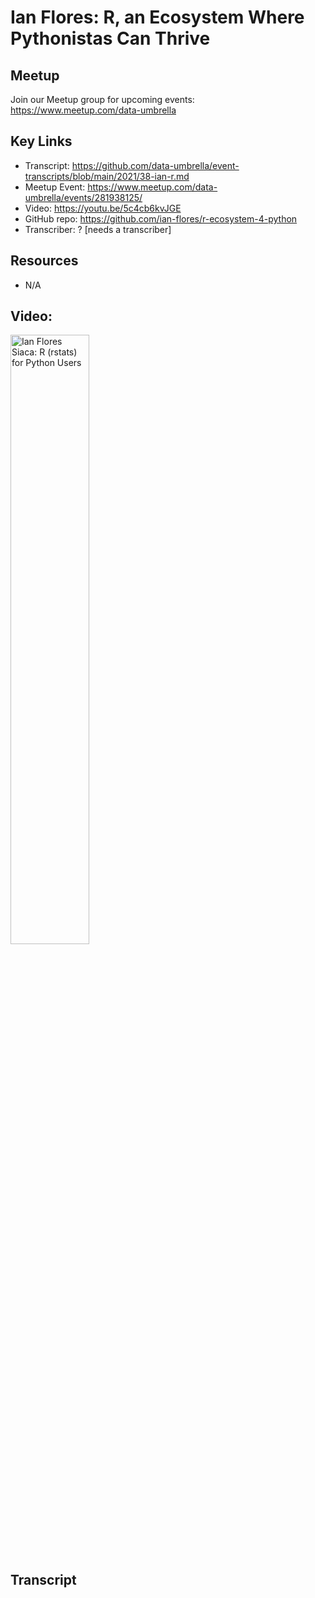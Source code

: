 # Ian Flores: R, an Ecosystem Where Pythonistas Can Thrive

## Meetup
Join our Meetup group for upcoming events:
https://www.meetup.com/data-umbrella

## Key Links
- Transcript:  https://github.com/data-umbrella/event-transcripts/blob/main/2021/38-ian-r.md
- Meetup Event:  https://www.meetup.com/data-umbrella/events/281938125/
- Video:  https://youtu.be/5c4cb6kvJGE
- GitHub repo:  https://github.com/ian-flores/r-ecosystem-4-python
- Transcriber:  ? [needs a transcriber]

## Resources
- N/A


## Video:

<a href="http://www.youtube.com/watch?feature=player_embedded&v=5c4cb6kvJGE" target="_blank"><img src="http://img.youtube.com/vi/5c4cb6kvJGE/0.jpg"
alt="Ian Flores Siaca: R (rstats) for Python Users" width="50%" /></a>

## Transcript
